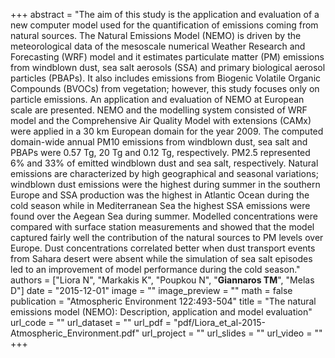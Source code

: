 +++
abstract = "The aim of this study is the application and evaluation of a new computer model used for the quantification of emissions coming from natural sources. The Natural Emissions Model (NEMO) is driven by the meteorological data of the mesoscale numerical Weather Research and Forecasting (WRF) model and it estimates particulate matter (PM) emissions from windblown dust, sea salt aerosols (SSA) and primary biological aerosol particles (PBAPs). It also includes emissions from Biogenic Volatile Organic Compounds (BVOCs) from vegetation; however, this study focuses only on particle emissions. An application and evaluation of NEMO at European scale are presented. NEMO and the modelling system consisted of WRF model and the Comprehensive Air Quality Model with extensions (CAMx) were applied in a 30 km European domain for the year 2009. The computed domain-wide annual PM10 emissions from windblown dust, sea salt and PBAPs were 0.57 Tg, 20 Tg and 0.12 Tg, respectively. PM2.5 represented 6% and 33% of emitted windblown dust and sea salt, respectively. Natural emissions are characterized by high geographical and seasonal variations; windblown dust emissions were the highest during summer in the southern Europe and SSA production was the highest in Atlantic Ocean during the cold season while in Mediterranean Sea the highest SSA emissions were found over the Aegean Sea during summer. Modelled concentrations were compared with surface station measurements and showed that the model captured fairly well the contribution of the natural sources to PM levels over Europe. Dust concentrations correlated better when dust transport events from Sahara desert were absent while the simulation of sea salt episodes led to an improvement of model performance during the cold season."
authors = ["Liora N", "Markakis K", "Poupkou N", "**Giannaros TM**", "Melas D"]
date = "2015-12-01"
image = ""
image_preview = ""
math = false
publication = "Atmospheric Environment 122:493-504"
title = "The natural emissions model (NEMO): Description, application and model evaluation"
url_code = ""
url_dataset = ""
url_pdf = "pdf/Liora_et_al-2015-Atmospheric_Environment.pdf"
url_project = ""
url_slides = ""
url_video = ""
+++

